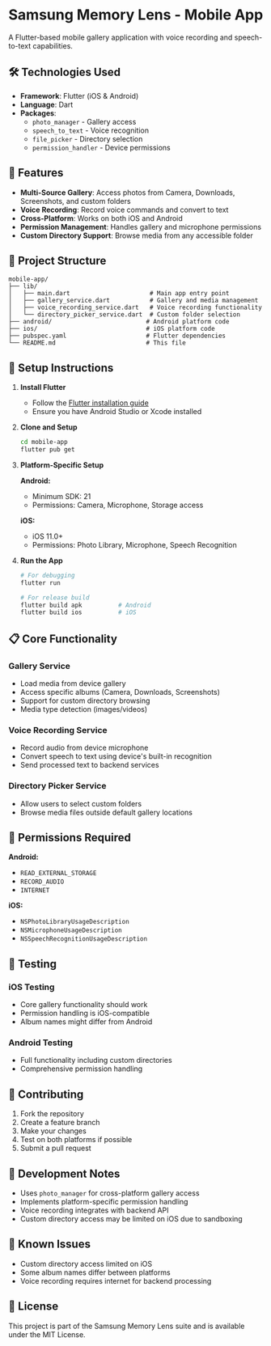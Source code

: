 # Samsung Memory Lens - Mobile App

A Flutter-based mobile gallery application with voice recording and speech-to-text capabilities.

## 🛠️ Technologies Used

- **Framework**: Flutter (iOS & Android)
- **Language**: Dart
- **Packages**:
  - `photo_manager` - Gallery access
  - `speech_to_text` - Voice recognition
  - `file_picker` - Directory selection
  - `permission_handler` - Device permissions

## 📱 Features

- **Multi-Source Gallery**: Access photos from Camera, Downloads, Screenshots, and custom folders
- **Voice Recording**: Record voice commands and convert to text
- **Cross-Platform**: Works on both iOS and Android
- **Permission Management**: Handles gallery and microphone permissions
- **Custom Directory Support**: Browse media from any accessible folder

## 📁 Project Structure

```
mobile-app/
├── lib/
│   ├── main.dart                      # Main app entry point
│   ├── gallery_service.dart           # Gallery and media management
│   ├── voice_recording_service.dart   # Voice recording functionality
│   └── directory_picker_service.dart  # Custom folder selection
├── android/                          # Android platform code
├── ios/                              # iOS platform code
├── pubspec.yaml                      # Flutter dependencies
└── README.md                         # This file
```

## 🚀 Setup Instructions

1. **Install Flutter**
   - Follow the [Flutter installation guide](https://flutter.dev/docs/get-started/install)
   - Ensure you have Android Studio or Xcode installed

2. **Clone and Setup**
   ```bash
   cd mobile-app
   flutter pub get
   ```

3. **Platform-Specific Setup**

   **Android:**
   - Minimum SDK: 21
   - Permissions: Camera, Microphone, Storage access

   **iOS:**
   - iOS 11.0+
   - Permissions: Photo Library, Microphone, Speech Recognition

4. **Run the App**
   ```bash
   # For debugging
   flutter run

   # For release build
   flutter build apk          # Android
   flutter build ios          # iOS
   ```

## 📋 Core Functionality

### Gallery Service
- Load media from device gallery
- Access specific albums (Camera, Downloads, Screenshots)
- Support for custom directory browsing
- Media type detection (images/videos)

### Voice Recording Service
- Record audio from device microphone
- Convert speech to text using device's built-in recognition
- Send processed text to backend services

### Directory Picker Service
- Allow users to select custom folders
- Browse media files outside default gallery locations

## 🔐 Permissions Required

**Android:**
- `READ_EXTERNAL_STORAGE`
- `RECORD_AUDIO`
- `INTERNET`

**iOS:**
- `NSPhotoLibraryUsageDescription`
- `NSMicrophoneUsageDescription`
- `NSSpeechRecognitionUsageDescription`

## 🧪 Testing

### iOS Testing
- Core gallery functionality should work
- Permission handling is iOS-compatible
- Album names might differ from Android

### Android Testing
- Full functionality including custom directories
- Comprehensive permission handling

## 🤝 Contributing

1. Fork the repository
2. Create a feature branch
3. Make your changes
4. Test on both platforms if possible
5. Submit a pull request

## 📝 Development Notes

- Uses `photo_manager` for cross-platform gallery access
- Implements platform-specific permission handling
- Voice recording integrates with backend API
- Custom directory access may be limited on iOS due to sandboxing

## 🚨 Known Issues

- Custom directory access limited on iOS
- Some album names differ between platforms
- Voice recording requires internet for backend processing

## 📄 License

This project is part of the Samsung Memory Lens suite and is available under the MIT License.
